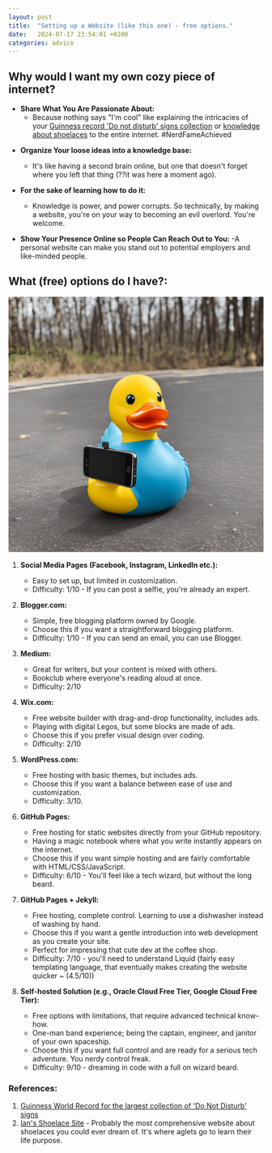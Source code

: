 ```yaml
---
layout: post
title:  "Setting up a Website (like this one) - free options."
date:   2024-07-17 23:54:01 +0200
categories: advice
---
```


## Why would I want my own cozy piece of internet?

- **Share What You Are Passionate About:** 
  - Because nothing says "I'm cool" like explaining the intricacies of your [Guinness record 'Do not disturb' signs collection][dnd-collection] or [knowledge about shoelaces][shoelace-knowledge] to the entire internet. #NerdFameAchieved

[dnd-collection]: https://www.flickr.com/photos/128930963@N05/ "Jean-François Vernetti's 'Do Not Disturb' Signs Collection"
[shoelace-knowledge]: https://www.fieggen.com/shoelace/ "Ian's Shoelace Site"

- **Organize Your loose ideas into a knowledge base:** 
   - It's like having a second brain online, but one that doesn't forget where you left that thing (??it was here a moment ago).

- **For the sake of learning how to do it:** 
   - Knowledge is power, and power corrupts. So technically, by making a website, you're on your way to becoming an evil overlord. You're welcome.

- **Show Your Presence Online so People Can Reach Out to You:** 
   -A personal website can make you stand out to potential employers and like-minded people.

## What (free) options do I have?:

![Selfie Rubber Duck](assets/images/1Setting%20up%20a%20Website/selfieduck.png)

1. **Social Media Pages (Facebook, Instagram, LinkedIn etc.):** 
   - Easy to set up, but limited in customization.
   - Difficulty: 1/10 - If you can post a selfie, you're already an expert.


2. **Blogger.com:** 
   - Simple, free blogging platform owned by Google.
   - Choose this if you want a straightforward blogging platform.
   - Difficulty: 1/10 - If you can send an email, you can use Blogger.


3. **Medium:**
   - Great for writers, but your content is mixed with others.
   - Bookclub where everyone's reading aloud at once.
   - Difficulty: 2/10


4. **Wix.com:** 
   - Free website builder with drag-and-drop functionality, includes ads.
   - Playing with digital Legos, but some blocks are made of ads.
   - Choose this if you prefer visual design over coding.
   - Difficulty: 2/10

   
5. **WordPress.com:** 
   - Free hosting with basic themes, but includes ads.
   - Choose this if you want a balance between ease of use and customization.
   - Difficulty: 3/10.


6. **GitHub Pages:**
   - Free hosting for static websites directly from your GitHub repository.
   - Having a magic notebook where what you write instantly appears on the internet.
   - Choose this if you want simple hosting and are fairly comfortable with HTML/CSS/JavaScript.
   - Difficulty: 6/10 - You'll feel like a tech wizard, but without the long beard.


7. **GitHub Pages + Jekyll:**
   - Free hosting, complete control. Learning to use a dishwasher instead of washing by hand.
   - Choose this if you want a gentle introduction into web development as you create your site.
   - Perfect for impressing that cute dev at the coffee shop.
   - Difficulty: 7/10 - you'll need to understand Liquid (fairly easy templating language, that eventually makes creating the website quicker ~ (4.5/10))
   
  
8. **Self-hosted Solution (e.g., Oracle Cloud Free Tier, Google Cloud Free Tier):**
   - Free options with limitations, that require advanced technical know-how.
   - One-man band experience; being the captain, engineer, and janitor of your own spaceship.
   - Choose this if you want full control and are ready for a serious tech adventure. You nerdy control freak.
   - Difficulty: 9/10 - dreaming in code with a full on wizard beard.


### References:
1. [Guinness World Record for the largest collection of 'Do Not Disturb' signs][guinness-record]
2. [Ian's Shoelace Site][shoelace-site] - Probably the most comprehensive website about shoelaces you could ever dream of. It's where aglets go to learn their life purpose.

[guinness-record]: https://www.guinnessworldrecords.com/world-records/largest-collection-of-do-not-disturb-signs/
[shoelace-site]: https://www.fieggen.com/shoelace/grannyknot.htm